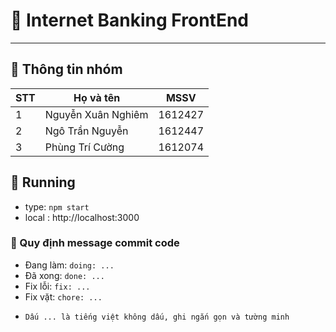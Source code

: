 # :memo: Internet Banking FrontEnd
---

## :loudspeaker: Thông tin nhóm


| STT      | Họ và tên              | MSSV    |
| -------- | -----------------------|-------- |
| 1        | Nguyễn Xuân Nghiêm     | 1612427 |
| 2        | Ngô Trần Nguyễn        | 1612447 |
| 3        | Phùng Trí Cường        | 1612074 |

## :rocket:  Running

+ type: `npm start`
+ local : http://localhost:3000

### :straight_ruler:  Quy định message commit code
+ Đang làm:  `doing: ...`
+ Đã xong:   `done: ...`
+ Fix lỗi:   `fix: ...`
+ Fix vặt:   `chore: ...`
* `Dấu ... là tiếng việt không dấu, ghi ngắn gọn và tường minh`